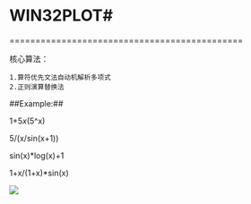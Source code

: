 # WIN32PLOT#

=============================================

核心算法：
	
	1.算符优先文法自动机解析多项式
	2.正则演算替换法


##Example:##

1+5*x*(5^x)

5/(x/sin(x+1))

sin(x)*log(x)+1

1+x/(1+x)*sin(x)

![](http://files.cnblogs.com/files/guguli/win32plot.gif)